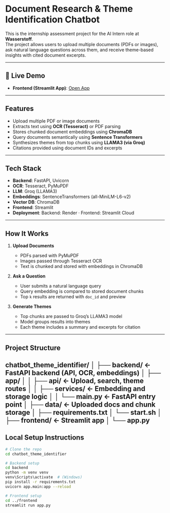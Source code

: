 # Document Research & Theme Identification Chatbot

This is the internship assessment project for the AI Intern role at **Wasserstoff**.  
The project allows users to upload multiple documents (PDFs or images), ask natural language questions across them, and receive theme-based insights with cited document excerpts.

---
## 🔗 Live Demo

- **Frontend (Streamlit App)**: [Open App](https://riya-kedia-document-research-theme-identification-chatbot.streamlit.app/)

---

## Features

-  Upload multiple PDF or image documents
-  Extracts text using **OCR (Tesseract)** or PDF parsing
-  Stores chunked document embeddings using **ChromaDB**
-  Query documents semantically using **Sentence Transformers**
-  Synthesizes themes from top chunks using **LLAMA3 (via Groq)**
-  Citations provided using document IDs and excerpts

---

##  Tech Stack

- **Backend**: FastAPI, Uvicorn
- **OCR**: Tesseract, PyMuPDF
- **LLM**: Groq (LLAMA3)
- **Embeddings**: SentenceTransformers (all-MiniLM-L6-v2)
- **Vector DB**: ChromaDB 
- **Frontend**: Streamlit 
- **Deployment**:  Backend: Render · Frontend: Streamlit Cloud

---
##  How It Works

1. **Upload Documents**  
   - PDFs parsed with PyMuPDF  
   - Images passed through Tesseract OCR  
   - Text is chunked and stored with embeddings in ChromaDB

2. **Ask a Question**  
   - User submits a natural language query  
   - Query embedding is compared to stored document chunks  
   - Top `k` results are returned with `doc_id` and preview

3. **Generate Themes**  
   - Top chunks are passed to Groq’s LLAMA3 model  
   - Model groups results into themes  
   - Each theme includes a summary and excerpts for citation

---

##  Project Structure
chatbot_theme_identifier/
│
├── backend/ ← FastAPI backend (API, OCR, embeddings)
│ ├── app/
│ │ ├── api/ ← Upload, search, theme routes
│ │ ├── services/ ← Embedding and storage logic
│ │ └── main.py ← FastAPI entry point
│ ├── data/ ← Uploaded docs and chunk storage
│ ├── requirements.txt
│ └── start.sh
│
├── frontend/ ← Streamlit app
│ └── app.py
---

##   Local Setup Instructions

```bash
# Clone the repo
cd chatbot_theme_identifier

# Backend setup
cd backend
python -m venv venv
venv\Scripts\activate  # (Windows)
pip install -r requirements.txt
uvicorn app.main:app --reload

# Frontend setup
cd ../frontend
streamlit run app.py



